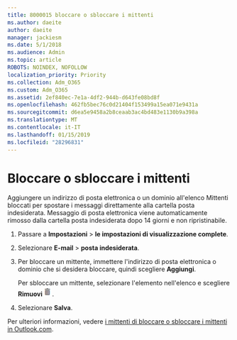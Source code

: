 ```yaml
---
title: 8000015 bloccare o sbloccare i mittenti
ms.author: daeite
author: daeite
manager: jackiesm
ms.date: 5/1/2018
ms.audience: Admin
ms.topic: article
ROBOTS: NOINDEX, NOFOLLOW
localization_priority: Priority
ms.collection: Adm_O365
ms.custom: Adm_O365
ms.assetid: 2ef840ec-7e1a-4df2-944b-d643fe08bd8f
ms.openlocfilehash: 462fb5bec76c0d21404f153499a15ea071e9431a
ms.sourcegitcommit: d6ea5e9458a2b8ceaab3ac4bd483e1130b9a398a
ms.translationtype: MT
ms.contentlocale: it-IT
ms.lasthandoff: 01/15/2019
ms.locfileid: "28296831"
---
```

# <a name="block-or-unblock-senders"></a>Bloccare o sbloccare i mittenti

Aggiungere un indirizzo di posta elettronica o un dominio all'elenco Mittenti bloccati per spostare i messaggi direttamente alla cartella posta indesiderata. Messaggio di posta elettronica viene automaticamente rimosso dalla cartella posta indesiderata dopo 14 giorni e non ripristinabile.
  
1. Passare a **Impostazioni** \> **le impostazioni di visualizzazione complete**. 
    
2. Selezionare **E-mail** \> **posta indesiderata**. 
    
3. Per bloccare un mittente, immettere l'indirizzo di posta elettronica o dominio che si desidera bloccare, quindi scegliere **Aggiungi**. 
    
    Per sbloccare un mittente, selezionare l'elemento nell'elenco e scegliere **Rimuovi**![eliminare](media/deb47846-8483-4f9d-813a-fc8fe288b583.png).
    
4. Selezionare **Salva**. 
    
Per ulteriori informazioni, vedere [i mittenti di bloccare o sbloccare i mittenti in Outlook.com](https://go.microsoft.com/fwlink/p/?linkid=873133).
  

